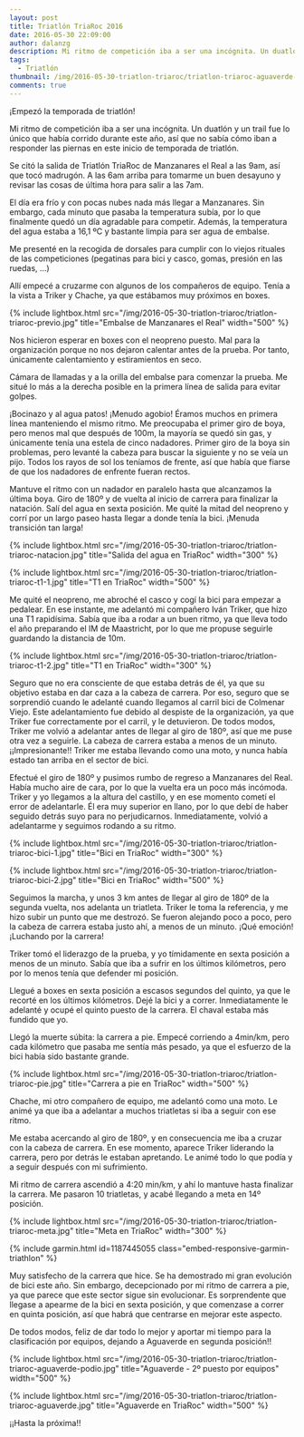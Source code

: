 ```yaml
---
layout: post
title: Triatlón TriaRoc 2016
date: 2016-05-30 22:09:00
author: dalanzg
description: Mi ritmo de competición iba a ser una incógnita. Un duatlón y un trail fue lo único que había corrido durante este año, así que no sabía cómo iban a responder las piernas en este inicio de temporada de triatlón.
tags:
  - Triatlón
thumbnail: /img/2016-05-30-triatlon-triaroc/triatlon-triaroc-aguaverde-podio.jpg
comments: true
---
```


¡Empezó la temporada de triatlón!

Mi ritmo de competición iba a ser una incógnita. Un duatlón y un trail fue lo único que había corrido durante este año, así que no sabía cómo iban a responder las piernas en este inicio de temporada de triatlón.

Se citó la salida de Triatlón TriaRoc de Manzanares el Real a las 9am, así que tocó madrugón. A las 6am arriba para tomarme un buen desayuno y revisar las cosas de última hora para salir a las 7am.

El día era frío y con pocas nubes nada más llegar a Manzanares. Sin embargo, cada minuto que pasaba la temperatura subía, por lo que finalmente quedó un día agradable para competir. Además, la temperatura del agua estaba a 16,1 ºC y bastante limpia para ser agua de embalse.

Me presenté en la recogida de dorsales para cumplir con lo viejos rituales de las competiciones (pegatinas para bici y casco, gomas, presión en las ruedas, ...)

Allí empecé a cruzarme con algunos de los compañeros de equipo. Tenía a la vista a Triker y Chache, ya que estábamos muy próximos en boxes.

{% include lightbox.html src="/img/2016-05-30-triatlon-triaroc/triatlon-triaroc-previo.jpg" title="Embalse de Manzanares el Real" width="500" %}

Nos hicieron esperar en boxes con el neopreno puesto. Mal para la organización porque no nos dejaron calentar antes de la prueba. Por tanto, únicamente calentamiento y estiramientos en seco.

Cámara de llamadas y a la orilla del embalse para comenzar la prueba. Me situé lo más a la derecha posible en la primera línea de salida para evitar golpes.

¡Bocinazo y al agua patos! ¡Menudo agobio! Éramos muchos en primera línea manteniendo el mismo ritmo. Me preocupaba el primer giro de boya, pero menos mal que después de 100m, la mayoría se quedó sin gas, y únicamente tenía una estela de cinco nadadores. Primer giro de la boya sin problemas, pero levanté la cabeza para buscar la siguiente y no se veía un pijo. Todos los rayos de sol los teníamos de frente, así que había que fiarse de que los nadadores de enfrente fueran rectos.

Mantuve el ritmo con un nadador en paralelo hasta que alcanzamos la última boya. Giro de 180º y de vuelta al inicio de carrera para finalizar la natación. Salí del agua en sexta posición. Me quité la mitad del neopreno y corrí por un largo paseo hasta llegar a donde tenía la bici. ¡Menuda transición tan larga!

{% include lightbox.html src="/img/2016-05-30-triatlon-triaroc/triatlon-triaroc-natacion.jpg" title="Salida del agua en TriaRoc" width="300" %}

{% include lightbox.html src="/img/2016-05-30-triatlon-triaroc/triatlon-triaroc-t1-1.jpg" title="T1 en TriaRoc" width="500" %}

Me quité el neopreno, me abroché el casco y cogí la bici para empezar a pedalear. En ese instante, me adelantó mi compañero Iván Triker, que hizo una T1 rapidísima. Sabía que iba a rodar a un buen ritmo, ya que lleva todo el año preparando el IM de Maastricht, por lo que me propuse seguirle guardando la distancia de 10m.

{% include lightbox.html src="/img/2016-05-30-triatlon-triaroc/triatlon-triaroc-t1-2.jpg" title="T1 en TriaRoc" width="300" %}

Seguro que no era consciente de que estaba detrás de él, ya que su objetivo estaba en dar caza a la cabeza de carrera. Por eso, seguro que se sorprendió cuando le adelanté cuando llegamos al carril bici de Colmenar Viejo. Este adelantamiento fue debido al despiste de la organización, ya que Triker fue correctamente por el carril, y le detuvieron. De todos modos, Triker me volvió a adelantar antes de llegar al giro de 180º, así que me puse otra vez a seguirle. La cabeza de carrera estaba a menos de un minuto. ¡¡Impresionante!! Triker me estaba llevando como una moto, y nunca había estado tan arriba en el sector de bici.

Efectué el giro de 180º y pusimos rumbo de regreso a Manzanares del Real. Había mucho aire de cara, por lo que la vuelta era un poco más incómoda. Triker y yo llegamos a la altura del castillo, y en ese momento cometí el error de adelantarle. Él era muy superior en llano, por lo que debí de haber seguido detrás suyo para no perjudicarnos. Inmediatamente, volvió a adelantarme y seguimos rodando a su ritmo.

{% include lightbox.html src="/img/2016-05-30-triatlon-triaroc/triatlon-triaroc-bici-1.jpg" title="Bici en TriaRoc" width="300" %}

{% include lightbox.html src="/img/2016-05-30-triatlon-triaroc/triatlon-triaroc-bici-2.jpg" title="Bici en TriaRoc" width="500" %}

Seguimos la marcha, y unos 3 km antes de llegar al giro de 180º de la segunda vuelta, nos adelanta un triatleta. Triker le toma la referencia, y me hizo subir un punto que me destrozó. Se fueron alejando poco a poco, pero la cabeza de carrera estaba justo ahí, a menos de un minuto. ¡Qué emoción! ¡Luchando por la carrera!

Triker tomó el liderazgo de la prueba, y yo tímidamente en sexta posición a menos de un minuto. Sabía que iba a sufrir en los últimos kilómetros, pero por lo menos tenía que defender mi posición.

Llegué a boxes en sexta posición a escasos segundos del quinto, ya que le recorté en los últimos kilómetros. Dejé la bici y a correr. Inmediatamente le adelanté y ocupé el quinto puesto de la carrera. El chaval estaba más fundido que yo.

Llegó la muerte súbita: la carrera a pie. Empecé corriendo a 4min/km, pero cada kilómetro que pasaba me sentía más pesado, ya que el esfuerzo de la bici había sido bastante grande.

{% include lightbox.html src="/img/2016-05-30-triatlon-triaroc/triatlon-triaroc-pie.jpg" title="Carrera a pie en TriaRoc" width="500" %}

Chache, mi otro compañero de equipo, me adelantó como una moto. Le animé ya que iba a adelantar a muchos triatletas si iba a seguir con ese ritmo.

Me estaba acercando al giro de 180º, y en consecuencia me iba a cruzar con la cabeza de carrera. En ese momento, aparece Triker liderando la carrera, pero por detrás le estaban apretando. Le animé todo lo que podía y a seguir después con mi sufrimiento.

Mi ritmo de carrera ascendió a 4:20 min/km, y ahí lo mantuve hasta finalizar la carrera. Me pasaron 10 triatletas, y acabé llegando a meta en 14º posición.

{% include lightbox.html src="/img/2016-05-30-triatlon-triaroc/triatlon-triaroc-meta.jpg" title="Meta en TriaRoc" width="300" %}

{% include garmin.html id=1187445055 class="embed-responsive-garmin-triathlon" %}

Muy satisfecho de la carrera que hice. Se ha demostrado mi gran evolución de bici este año. Sin embargo, decepcionado por mi ritmo de carrera a pie, ya que parece que este sector sigue sin evolucionar. Es sorprendente que llegase a apearme de la bici en sexta posición, y que comenzase a correr en quinta posición, así que habrá que centrarse en mejorar este aspecto.

De todos modos, feliz de dar todo lo mejor y aportar mi tiempo para la clasificación por equipos, dejando a Aguaverde en segunda posición!!

{% include lightbox.html src="/img/2016-05-30-triatlon-triaroc/triatlon-triaroc-aguaverde-podio.jpg" title="Aguaverde - 2º puesto por equipos" width="500" %}

{% include lightbox.html src="/img/2016-05-30-triatlon-triaroc/triatlon-triaroc-aguaverde.jpg" title="Aguaverde en TriaRoc" width="500" %}

¡¡Hasta la próxima!!
